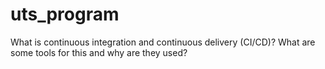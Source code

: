 # uts_program
What is continuous integration and continuous delivery (CI/CD)? What are some tools for this and why are they used?

